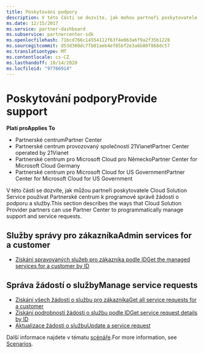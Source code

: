 ```yaml
---
title: Poskytování podpory
description: V této části se dozvíte, jak mohou partneři poskytovatele Cloud Solution Service používat Partnerské centrum k programové správě žádostí o podporu a služby.
ms.date: 12/15/2017
ms.service: partner-dashboard
ms.subservice: partnercenter-sdk
ms.openlocfilehash: 71bcd766c14554112f63f4e063a6f9a2f35b1228
ms.sourcegitcommit: d53d300dc7fb01aeb4ef85bf2e3a6b80f868dc57
ms.translationtype: MT
ms.contentlocale: cs-CZ
ms.lasthandoff: 10/14/2020
ms.locfileid: "97766914"
---
```

# <a name="provide-support"></a><span data-ttu-id="29c00-103">Poskytování podpory</span><span class="sxs-lookup"><span data-stu-id="29c00-103">Provide support</span></span>

<span data-ttu-id="29c00-104">**Platí pro**</span><span class="sxs-lookup"><span data-stu-id="29c00-104">**Applies To**</span></span>

- <span data-ttu-id="29c00-105">Partnerské centrum</span><span class="sxs-lookup"><span data-stu-id="29c00-105">Partner Center</span></span>
- <span data-ttu-id="29c00-106">Partnerské centrum provozovaný společností 21Vianet</span><span class="sxs-lookup"><span data-stu-id="29c00-106">Partner Center operated by 21Vianet</span></span>
- <span data-ttu-id="29c00-107">Partnerské centrum pro Microsoft Cloud pro Německo</span><span class="sxs-lookup"><span data-stu-id="29c00-107">Partner Center for Microsoft Cloud Germany</span></span>
- <span data-ttu-id="29c00-108">Partnerské centrum pro Microsoft Cloud for US Government</span><span class="sxs-lookup"><span data-stu-id="29c00-108">Partner Center for Microsoft Cloud for US Government</span></span>

<span data-ttu-id="29c00-109">V této části se dozvíte, jak můžou partneři poskytovatele Cloud Solution Service používat Partnerské centrum k programové správě žádostí o podporu a služby.</span><span class="sxs-lookup"><span data-stu-id="29c00-109">This section describes the ways that Cloud Solution Provider partners can use Partner Center to programmatically manage support and service requests.</span></span>

## <a name="admin-services-for-a-customer"></a><span data-ttu-id="29c00-110">Služby správy pro zákazníka</span><span class="sxs-lookup"><span data-stu-id="29c00-110">Admin services for a customer</span></span>

- [<span data-ttu-id="29c00-111">Získání spravovaných služeb pro zákazníka podle ID</span><span class="sxs-lookup"><span data-stu-id="29c00-111">Get the managed services for a customer by ID</span></span>](get-the-managed-services-for-a-customer-by-id.md)

## <a name="manage-service-requests"></a><span data-ttu-id="29c00-112">Správa žádostí o služby</span><span class="sxs-lookup"><span data-stu-id="29c00-112">Manage service requests</span></span>

- [<span data-ttu-id="29c00-113">Získání všech žádostí o službu pro zákazníka</span><span class="sxs-lookup"><span data-stu-id="29c00-113">Get all service requests for a customer</span></span>](get-all-service-requests-for-a-customer.md)
- [<span data-ttu-id="29c00-114">Získání podrobností žádostí o službu podle ID</span><span class="sxs-lookup"><span data-stu-id="29c00-114">Get service request details by ID</span></span>](get-service-request-details-by-id.md)
- [<span data-ttu-id="29c00-115">Aktualizace žádosti o službu</span><span class="sxs-lookup"><span data-stu-id="29c00-115">Update a service request</span></span>](update-a-service-request.md)

<span data-ttu-id="29c00-116">Další informace najdete v tématu [scénáře](scenarios.md).</span><span class="sxs-lookup"><span data-stu-id="29c00-116">For more information, see [Scenarios](scenarios.md).</span></span>
